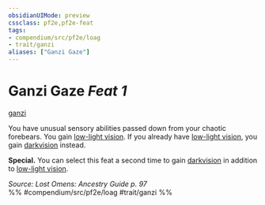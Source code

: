 ```yaml
---
obsidianUIMode: preview
cssclass: pf2e,pf2e-feat
tags:
- compendium/src/pf2e/loag
- trait/ganzi
aliases: ["Ganzi Gaze"]
---
```

# Ganzi Gaze  *Feat 1*  
[ganzi](/rules/traits/ganzi-loag.md)  


You have unusual sensory abilities passed down from your chaotic forebears. You gain [low-light vision](/rules/abilities/low-light-vision.md). If you already have [low-light vision](/rules/abilities/low-light-vision.md), you gain [darkvision](/rules/abilities/darkvision.md) instead.

**Special.** You can select this feat a second time to gain [darkvision](/rules/abilities/darkvision.md) in addition to [low-light vision](/rules/abilities/low-light-vision.md).

*Source: Lost Omens: Ancestry Guide p. 97*  
%% #compendium/src/pf2e/loag #trait/ganzi %%